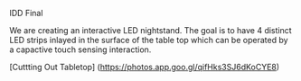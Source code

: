 IDD Final

We are creating an interactive LED nightstand. The goal is to have 4 distinct LED strips inlayed in the surface of the table top which can be operated by a capactive touch sensing interaction.

[Cuttting Out Tabletop] (https://photos.app.goo.gl/qifHks3SJ6dKoCYE8)
